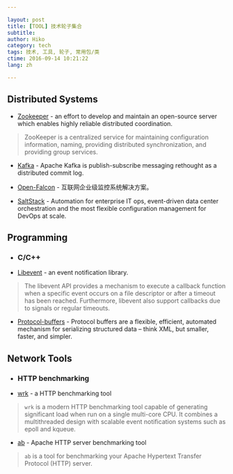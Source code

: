 ```yaml
---

layout: post  
title: [TOOL] 技术轮子集合  
subtitle:   
author: Hiko  
category: tech
tags: 技术, 工具, 轮子, 常用包/类  
ctime: 2016-09-14 10:21:22  
lang: zh  

---
```


## Distributed Systems

- [Zookeeper](http://zookeeper.apache.org/)  - an effort to develop and maintain an open-source server which enables highly reliable distributed coordination.

> ZooKeeper is a centralized service for maintaining configuration information, naming, providing distributed synchronization, and providing group services. 


- [Kafka](http://kafka.apache.org/) - Apache Kafka is publish-subscribe messaging rethought as a distributed commit log.

- [Open-Falcon](http://open-falcon.org/) - 互联网企业级监控系统解决方案。

- [SaltStack](https://saltstack.com) - Automation for enterprise IT ops, event-driven data center orchestration and the most flexible configuration management for DevOps at scale.

## Programming

- ### C/C++

- [Libevent](http://libevent.org) - an event notification library.

> The libevent API provides a mechanism to execute a callback function when a specific event occurs on a file descriptor or after a timeout has been reached. Furthermore, libevent also support callbacks due to signals or regular timeouts.

- [Protocol-buffers](https://developers.google.com/protocol-buffers/) - Protocol buffers are a flexible, efficient, automated mechanism for serializing structured data – think XML, but smaller, faster, and simpler. 


## Network Tools

- ### HTTP benchmarking

- [wrk](https://github.com/wg/wrk)  - a HTTP benchmarking tool
> `wrk` is a modern HTTP benchmarking tool capable of generating significant load when run on a single multi-core CPU. It combines a multithreaded design with scalable event notification systems such as epoll and kqueue.

- [ab](http://httpd.apache.org/docs/2.0/programs/ab.html) - Apache HTTP server benchmarking tool
> `ab` is a tool for benchmarking your Apache Hypertext Transfer Protocol (HTTP) server.